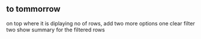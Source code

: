 ## to tommorrow
 on top where it is diplaying no of rows, add two more options
 one clear filter
 two show summary for the  filtered rows
